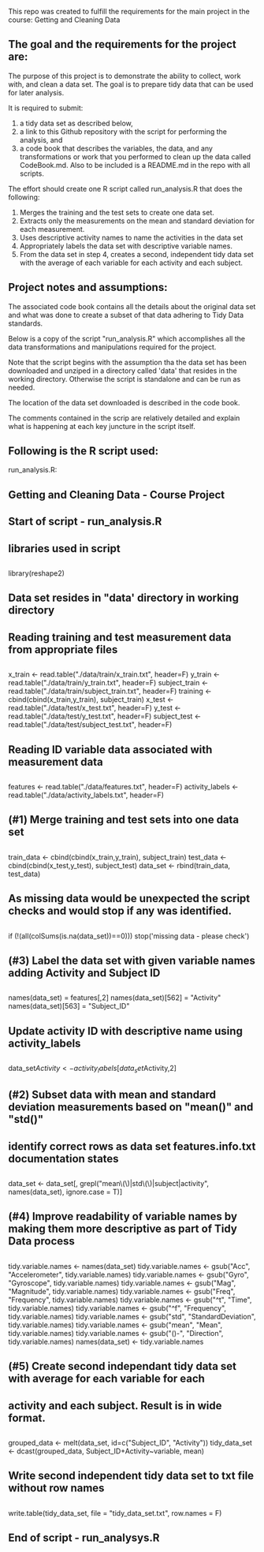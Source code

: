 This repo was created to fulfill the requirements for the main project in the course: Getting and Cleaning Data

The goal and the requirements for the project are:
--------------------------------------------------

The purpose of this project is to demonstrate the ability to collect, work with, and clean a data set. The goal 
is to prepare tidy data that can be used for later analysis. 

It is required to submit:   
1) a tidy data set as described below,   
2) a link to this Github repository with the script for performing the analysis, and   
3) a code book that describes the variables, the data, and any transformations or work that you performed to clean 
up the data called CodeBook.md. Also to be included is a README.md in the repo with all scripts. 


The effort should create one R script called run_analysis.R that does the following: 
1. Merges the training and the test sets to create one data set.
2. Extracts only the measurements on the mean and standard deviation for each measurement. 
3. Uses descriptive activity names to name the activities in the data set
4. Appropriately labels the data set with descriptive variable names. 
5. From the data set in step 4, creates a second, independent tidy data set with the average of each variable for 
   each activity and each subject.

Project notes and assumptions:
-----------------------------

The associated code book contains all the details about the original data set and what was done to create a subset 
of that data adhering to Tidy Data standards.

Below is a copy of the script "run_analysis.R" which accomplishes all the data transformations and manipulations
required for the project.

Note that the script begins with the assumption tha the data set has been downloaded and unziped in a directory 
called 'data' that resides in the working directory.  Otherwise the script is standalone and can be run as needed.

The location of the data set downloaded is described in the code book.

The comments contained in the scrip are relatively detailed and explain what is happening at each key juncture in the
script itself.

Following is the R script used:
------------------------------

run_analysis.R:

## Getting and Cleaning Data - Course Project
##
##  Start of script - run_analysis.R
##
## libraries used in script
##
library(reshape2)
##
##  Data set resides in "data' directory in working directory
##
##  Reading training and test measurement data from appropriate files
##
x_train <- read.table("./data/train/x_train.txt", header=F)
y_train <- read.table("./data/train/y_train.txt", header=F)
subject_train <- read.table("./data/train/subject_train.txt", header=F)
training <- cbind(cbind(x_train,y_train), subject_train)
x_test <- read.table("./data/test/x_test.txt", header=F)
y_test <- read.table("./data/test/y_test.txt", header=F)
subject_test <- read.table("./data/test/subject_test.txt", header=F)
##
##  Reading ID variable data associated with measurement data
##
features <- read.table("./data/features.txt", header=F)
activity_labels <- read.table("./data/activity_labels.txt", header=F)
##
## (#1) Merge training and test sets into one data set
##
train_data <- cbind(cbind(x_train,y_train), subject_train)
test_data <- cbind(cbind(x_test,y_test), subject_test)
data_set <- rbind(train_data, test_data)
##
## As missing data would be unexpected the script checks and would stop if any was identified.
##
if (!(all(colSums(is.na(data_set))==0))) stop('missing data - please check')
##
## (#3) Label the data set with given variable names adding Activity and Subject ID
##
names(data_set) = features[,2]
names(data_set)[562] = "Activity"
names(data_set)[563] = "Subject_ID"
##
## Update activity ID with descriptive name using activity_labels
##
data_set$Activity <- activity_labels[data_set$Activity,2]
##
## (#2) Subset data with mean and standard deviation measurements based on "mean()" and "std()" 
##      identify correct rows as data set features.info.txt documentation states
##
data_set <- data_set[, grepl("mean\\(\\)|std\\(\\)|subject|activity", names(data_set), ignore.case = T)]
##
## (#4) Improve readability of variable names by making them more descriptive as part of Tidy Data process
##
tidy.variable.names <- names(data_set)
tidy.variable.names <- gsub("Acc", "Accelerometer", tidy.variable.names)
tidy.variable.names <- gsub("Gyro", "Gyroscope", tidy.variable.names)
tidy.variable.names <- gsub("Mag", "Magnitude", tidy.variable.names)
tidy.variable.names <- gsub("Freq", "Frequency", tidy.variable.names)
tidy.variable.names <- gsub("^t", "Time", tidy.variable.names)
tidy.variable.names <- gsub("^f", "Frequency", tidy.variable.names)
tidy.variable.names <- gsub("std", "StandardDeviation", tidy.variable.names)
tidy.variable.names <- gsub("mean", "Mean", tidy.variable.names)
tidy.variable.names <- gsub("()-", "Direction", tidy.variable.names)
names(data_set) <- tidy.variable.names
##
## (#5) Create second independant tidy data set with average for each variable for each 
## activity and each subject. Result is in wide format.
##
grouped_data <- melt(data_set, id=c("Subject_ID", "Activity"))
tidy_data_set <- dcast(grouped_data, Subject_ID+Activity~variable, mean)
##
## Write second independent tidy data set to txt file without row names
##
write.table(tidy_data_set, file = "tidy_data_set.txt", row.names = F)
##
## End of script - run_analysys.R
##


